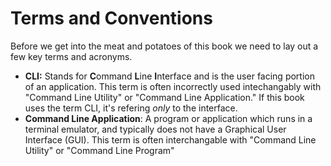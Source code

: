 # Terms and Conventions

Before we get into the meat and potatoes of this book we need to lay out a few key terms and
acronyms.

* **CLI:** Stands for **C**ommand **L**ine **I**nterface and is the user facing portion of an
  application. This term is often incorrectly used intechangably with "Command Line Utility"  or
  "Command Line Application." If this book uses the term CLI, it's refering *only* to the interface.
* **Command Line Application**: A program or application which runs in a terminal emulator, and
  typically does not have a Graphical User Interface (GUI). This term is often interchangable with
  "Command Line Utility" or "Command Line Program"
